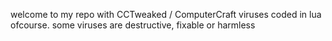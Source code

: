 welcome to my repo with CCTweaked / ComputerCraft viruses coded in lua ofcourse.
some viruses are destructive, fixable or harmless
